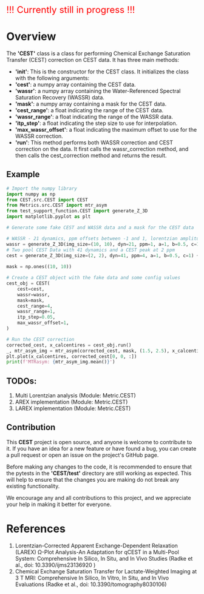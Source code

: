 <span style="color:red; font-size:24px">!!! Currently still in progress !!!</span>

# Overview

The **'CEST'** class is a class for performing Chemical Exchange Saturation Transfer (CEST) correction on CEST data. It has three main methods:

- **'__init__'**: This is the constructor for the CEST class. It initializes the class with the following arguments:
- **'cest'**: a numpy array containing the CEST data.
- **'wassr'**: a numpy array containing the Water-Referenced Spectral Saturation Recovery (WASSR) data.
- **'mask'**: a numpy array containing a mask for the CEST data.
- **'cest_range'**: a float indicating the range of the CEST data.
- **'wassr_range'**: a float indicating the range of the WASSR data.
- **'itp_step'**: a float indicating the step size to use for interpolation.
- **'max_wassr_offset'**: a float indicating the maximum offset to use for the WASSR correction.
- **'run'**: This method performs both WASSR correction and CEST correction on the data. It first calls the wassr_correction method, and then calls the cest_correction method and returns the result.

## Example
````python
# Import the numpy library
import numpy as np
from CEST.src.CEST import CEST
from Metrics.src.CEST import mtr_asym
from test_support_function.CEST import generate_Z_3D
import matplotlib.pyplot as plt

# Generate some fake CEST and WASSR data and a mask for the CEST data

# WASSR - 21 dynamics, ppm offsets between -1 and 1, lorentzian amplitude 1, frequency offset 0.5 ppm
wassr = generate_Z_3D(img_size=(10, 10), dyn=21, ppm=1, a=1, b=0.5, c=1)
# Two pool CEST Data with 41 dynamics and a CEST peak at 2 ppm
cest = generate_Z_3D(img_size=(2, 2), dyn=41, ppm=4, a=1, b=0.5, c=1) + generate_Z_3D(img_size=(2, 2), dyn=41, ppm=4, a=0.2, b=2, c=0.5)
    
mask = np.ones((10, 10))

# Create a CEST object with the fake data and some config values
cest_obj = CEST(
    cest=cest,
    wassr=wassr,
    mask=mask,
    cest_range=4,
    wassr_range=1,
    itp_step=0.05,
    max_wassr_offset=1,
)

# Run the CEST correction
corrected_cest, x_calcentires = cest_obj.run()
_, mtr_asym_img = mtr_asym(corrected_cest, mask, (1.5, 2.5), x_calcentires.max())
plt.plot(x_calcentires, corrected_cest[0, 0, :])
print(f'MTRasym: {mtr_asym_img.mean()}')
````

## TODOs:

1. Multi Lorentzian analysis (Module: Metric.CEST)
2. AREX implementation (Module: Metric.CEST)
3. LAREX implementation (Module: Metric.CEST)


## Contribution

This **CEST** project is open source, and anyone is welcome to contribute to it. If you have an idea for a new feature or have found a bug, you can create a pull request or open an issue on the project's GitHub page.

Before making any changes to the code, it is recommended to ensure that the pytests in the **'CEST/test'** directory are still working as expected. This will help to ensure that the changes you are making do not break any existing functionality.

We encourage any and all contributions to this project, and we appreciate your help in making it better for everyone.

# References

1. Lorentzian-Corrected Apparent Exchange-Dependent Relaxation (LAREX) Ω-Plot Analysis-An Adaptation for qCEST in a Multi-Pool System: Comprehensive In Silico, In Situ, and In Vivo Studies (Radke et al., doi: 10.3390/ijms23136920 )
2. Chemical Exchange Saturation Transfer for Lactate-Weighted Imaging at 3 T MRI: Comprehensive In Silico, In Vitro, In Situ, and In Vivo Evaluations (Radke et al., doi: 10.3390/tomography8030106)